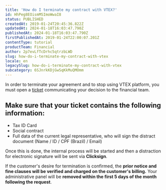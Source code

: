 ```yaml
---
title: 'How do I terminate my contract with VTEX?'
id: HhPeg8EOismMSImoWwaI8
status: PUBLISHED
createdAt: 2019-01-24T20:45:36.822Z
updatedAt: 2024-01-18T16:03:47.790Z
publishedAt: 2024-01-18T16:03:47.790Z
firstPublishedAt: 2019-01-24T22:00:07.201Z
contentType: tutorial
productTeam: Financial
author: 2p7evLfTcDrhc5qtrzbLWD
slug: how-do-i-terminate-my-contract-with-vtex
locale: en
legacySlug: how-do-i-terminate-my-contract-with-vtex
subcategory: 6SJnrkKDjGwSqKkMuQMOmm
---
```


In order to terminate your agreement and to stop using VTEX platform, you must open a [ticket](https://help.vtex.com/en/support) communicating your decision to the financial team.

## Make sure that your ticket contains the following information:

- Tax ID Card
- Social contract
- Full data of the current legal representative, who will sign the distract document (Name / ID / CPF (Brazil) / Email)

Once this is done, the internal process will be started and then a distraction for electronic signature will be sent via __Clicksign__.

If the customer's desire for termination is confirmed, the __prior notice and fine clauses will be verified and charged on the customer's billing.__ Your administrative panel will be __removed within the first 5 days of the month following the request__.
